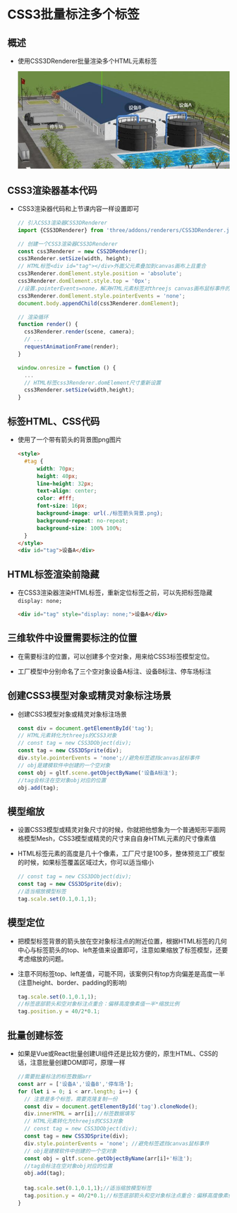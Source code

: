 # CSS3批量标注多个标签

## 概述

+ 使用CSS3DRenderer批量渲染多个HTML元素标签

  ![批量标注标签](images/批量标注标签.jpg)

## CSS3渲染器基本代码

+ CSS3渲染器代码和上节课内容一样设置即可

  ```js
  // 引入CSS3渲染器CSS3DRenderer
  import {CSS3DRenderer} from 'three/addons/renderers/CSS3DRenderer.js';
  ```

  ```js
  // 创建一个CSS3渲染器CSS3DRenderer
  const css3Renderer = new CSS2DRenderer();
  css3Renderer.setSize(width, height);
  // HTML标签<div id="tag"></div>外面父元素叠加到canvas画布上且重合
  css3Renderer.domElement.style.position = 'absolute';
  css3Renderer.domElement.style.top = '0px';
  //设置.pointerEvents=none，解决HTML元素标签对threejs canvas画布鼠标事件的遮挡
  css3Renderer.domElement.style.pointerEvents = 'none';
  document.body.appendChild(css3Renderer.domElement);
  ```

  ```js
  // 渲染循环
  function render() {
    css3Renderer.render(scene, camera);
    // ...
    requestAnimationFrame(render);
  }
  ```

  ```js
  window.onresize = function () {
    ...
    // HTML标签css3Renderer.domElement尺寸重新设置
    css3Renderer.setSize(width,height);
  }
  ```

## 标签HTML、CSS代码

+ 使用了一个带有箭头的背景图png图片

  ```html
  <style>
    #tag {
        width: 70px;
        height: 40px;
        line-height: 32px;
        text-align: center;
        color: #fff;
        font-size: 16px;
        background-image: url(./标签箭头背景.png);
        background-repeat: no-repeat;
        background-size: 100% 100%;
    }
  </style>
  <div id="tag">设备A</div>
  ```

## HTML标签渲染前隐藏

+ 在CSS3渲染器渲染HTML标签，重新定位标签之前，可以先把标签隐藏 `display: none;`

  ```html
  <div id="tag" style="display: none;">设备A</div>
  ```

## 三维软件中设置需要标注的位置

+ 在需要标注的位置，可以创建多个空对象，用来给CSS3标签模型定位。

+ 工厂模型中分别命名了三个空对象设备A标注、设备B标注、停车场标注

## 创建CSS3模型对象或精灵对象标注场景

+ 创建CSS3模型对象或精灵对象标注场景

  ```js
  const div = document.getElementById('tag');
  // HTML元素转化为threejs的CSS3对象
  // const tag = new CSS3DObject(div);
  const tag = new CSS3DSprite(div);
  div.style.pointerEvents = 'none';//避免标签遮挡canvas鼠标事件
  // obj是建模软件中创建的一个空对象
  const obj = gltf.scene.getObjectByName('设备A标注');
  //tag会标注在空对象obj对应的位置
  obj.add(tag);
  ```

## 模型缩放

+ 设置CSS3模型或精灵对象尺寸的时候，你就把他想象为一个普通矩形平面网格模型Mesh，CSS3模型或精灵的尺寸来自自身HTML元素的尺寸像素值

+ HTML标签元素的高度是几十个像素，工厂尺寸是100多，整体预览工厂模型的时候，如果标签覆盖区域过大，你可以适当缩小

  ```js
  // const tag = new CSS3DObject(div);
  const tag = new CSS3DSprite(div);
  //适当缩放模型标签
  tag.scale.set(0.1,0.1,1);
  ```

## 模型定位

+ 把模型标签背景的箭头放在空对象标注点的附近位置，根据HTML标签的几何中心与标签箭头的top、left差值来设置即可，注意如果缩放了标签模型，还要考虑缩放的问题。

+ 注意不同标签top、left差值，可能不同，该案例只有top方向偏差是高度一半(注意height、border、padding的影响)

  ```js
  tag.scale.set(0.1,0.1,1);
  //标签底部箭头和空对象标注点重合：偏移高度像素值一半*缩放比例
  tag.position.y = 40/2*0.1;
  ```

## 批量创建标签

+ 如果是Vue或React批量创建UI组件还是比较方便的，原生HTML、CSS的话，注意批量创建DOM即可，原理一样

  ```js
  //需要批量标注的标签数据arr
  const arr = ['设备A','设备B','停车场'];
  for (let i = 0; i < arr.length; i++) {
    // 注意是多个标签，需要克隆复制一份
    const div = document.getElementById('tag').cloneNode();
    div.innerHTML = arr[i];//标签数据填写
    // HTML元素转化为threejs的CSS3对象
    // const tag = new CSS3DObject(div);
    const tag = new CSS3DSprite(div);
    div.style.pointerEvents = 'none'; //避免标签遮挡canvas鼠标事件
    // obj是建模软件中创建的一个空对象
    const obj = gltf.scene.getObjectByName(arr[i]+'标注');
    //tag会标注在空对象obj对应的位置
    obj.add(tag);

    tag.scale.set(0.1,0.1,1);//适当缩放模型标签
    tag.position.y = 40/2*0.1;//标签底部箭头和空对象标注点重合：偏移高度像素值一半*缩放比例
  }
  ```

